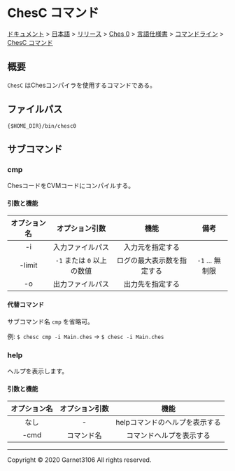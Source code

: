 # ChesC コマンド

[ドキュメント](../../../../../../index.md) > [日本語](../../../../../index.md) > [リリース](../../../../index.md) > [Ches 0](../../../index.md) > [言語仕様書](../../index.md) > [コマンドライン](../index.md) > [ChesC コマンド](./index.md)

## 概要

`ChesC` はChesコンパイラを使用するコマンドである。

## ファイルパス

```
{$HOME_DIR}/bin/chesc0
```

## サブコマンド

### cmp

ChesコードをCVMコードにコンパイルする。

#### 引数と機能

|オプション名|オプション引数|機能|備考|
|:-:|:-:|:-:|:-:|
|-i|入力ファイルパス|入力元を指定する||
|-limit|`-1` または `0` 以上の数値|ログの最大表示数を指定する|`-1` ... 無制限|
|-o|出力ファイルパス|出力先を指定する||

#### 代替コマンド

サブコマンド名 `cmp` を省略可。

例: `$ chesc cmp -i Main.ches` → `$ chesc -i Main.ches`

### help

ヘルプを表示します。

#### 引数と機能

|オプション名|オプション引数|機能|
|:-:|:-:|:-:|
|なし|-|helpコマンドのヘルプを表示する|
|-cmd|コマンド名|コマンドヘルプを表示する|

---

Copyright © 2020 Garnet3106 All rights reserved.
